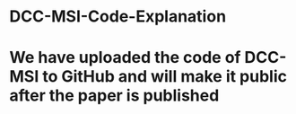 # DCC-MSI-Code-Explanation
# We have uploaded the code of DCC-MSI to GitHub and will make it public after the paper is published
